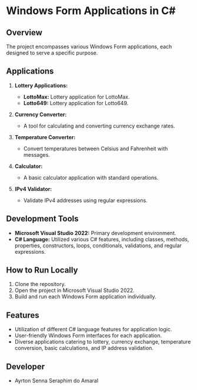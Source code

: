 # Windows Form Applications in C#

## Overview

The project encompasses various Windows Form applications, each designed to serve a specific purpose.

## Applications

1. **Lottery Applications:**
   - **LottoMax:** Lottery application for LottoMax.
   - **Lotto649:** Lottery application for Lotto649.

2. **Currency Converter:**
   - A tool for calculating and converting currency exchange rates.

3. **Temperature Converter:**
   - Convert temperatures between Celsius and Fahrenheit with messages.

4. **Calculator:**
   - A basic calculator application with standard operations.

5. **IPv4 Validator:**
   - Validate IPv4 addresses using regular expressions.

## Development Tools

- **Microsoft Visual Studio 2022:** Primary development environment.
- **C# Language:** Utilized various C# features, including classes, methods, properties, constructors, loops, conditionals, validations, and regular expressions.

## How to Run Locally

1. Clone the repository.
2. Open the project in Microsoft Visual Studio 2022.
3. Build and run each Windows Form application individually.

## Features

- Utilization of different C# language features for application logic.
- User-friendly Windows Form interfaces for each application.
- Diverse applications catering to lottery, currency exchange, temperature conversion, basic calculations, and IP address validation.

## Developer

- Ayrton Senna Seraphim do Amaral
